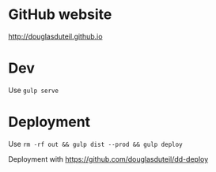 # GitHub website
http://douglasduteil.github.io

# Dev

Use `gulp serve`

# Deployment

Use `rm -rf out && gulp dist --prod && gulp deploy`

Deployment with https://github.com/douglasduteil/dd-deploy

